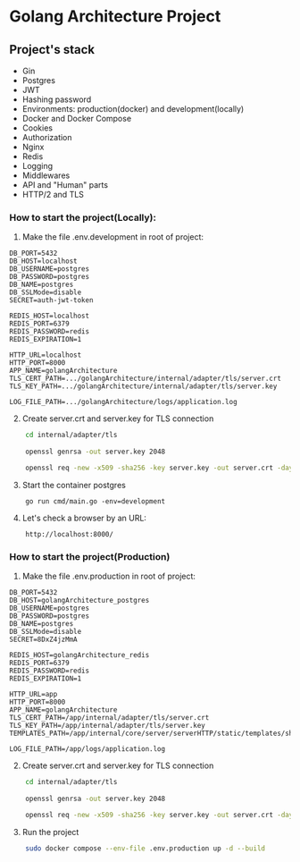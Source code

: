 # Golang Architecture Project


## Project's stack

* Gin
* Postgres
* JWT
* Hashing password
* Environments: production(docker) and development(locally)
* Docker and Docker Compose
* Cookies
* Authorization
* Nginx
* Redis
* Logging
* Middlewares
* API and "Human" parts
* HTTP/2 and TLS

### How to start the project(Locally):

1. Make the file .env.development in root of project:

```golang
DB_PORT=5432
DB_HOST=localhost
DB_USERNAME=postgres
DB_PASSWORD=postgres
DB_NAME=postgres
DB_SSLMode=disable
SECRET=auth-jwt-token

REDIS_HOST=localhost
REDIS_PORT=6379
REDIS_PASSWORD=redis
REDIS_EXPIRATION=1

HTTP_URL=localhost
HTTP_PORT=8000
APP_NAME=golangArchitecture
TLS_CERT_PATH=.../golangArchitecture/internal/adapter/tls/server.crt
TLS_KEY_PATH=.../golangArchitecture/internal/adapter/tls/server.key

LOG_FILE_PATH=.../golangArchitecture/logs/application.log
```
2. Create server.crt and server.key for TLS connection
```zsh
    cd internal/adapter/tls
        
    openssl genrsa -out server.key 2048

    openssl req -new -x509 -sha256 -key server.key -out server.crt -days 3650
``` 
3. Start the container postgres

``` golang
    go run cmd/main.go -env=development
```

4. Let's check a browser by an URL:
```
    http://localhost:8000/
```

### How to start the project(Production)
1. Make the file .env.production in root of project:
```golang
DB_PORT=5432
DB_HOST=golangArchitecture_postgres
DB_USERNAME=postgres
DB_PASSWORD=postgres
DB_NAME=postgres
DB_SSLMode=disable
SECRET=8DxZ4jzMmA

REDIS_HOST=golangArchitecture_redis
REDIS_PORT=6379
REDIS_PASSWORD=redis
REDIS_EXPIRATION=1

HTTP_URL=app
HTTP_PORT=8000
APP_NAME=golangArchitecture
TLS_CERT_PATH=/app/internal/adapter/tls/server.crt
TLS_KEY_PATH=/app/internal/adapter/tls/server.key
TEMPLATES_PATH=/app/internal/core/server/serverHTTP/static/templates/shop

LOG_FILE_PATH=/app/logs/application.log
```
2. Create server.crt and server.key for TLS connection
```zsh
    cd internal/adapter/tls
        
    openssl genrsa -out server.key 2048

    openssl req -new -x509 -sha256 -key server.key -out server.crt -days 3650
```
3. Run the project
```zsh
    sudo docker compose --env-file .env.production up -d --build
```

